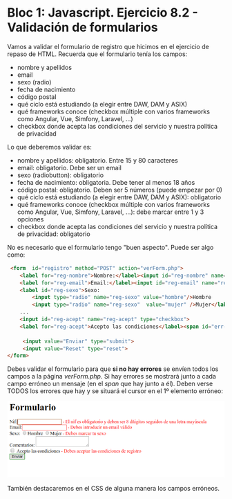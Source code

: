 # Bloc 1: Javascript. Ejercicio 8.2 - Validación de formularios

Vamos a validar el formulario de registro que hicimos en el ejercicio de repaso de HTML. Recuerda que el formulario tenía los campos:
- nombre y apellidos
- email
- sexo (radio)
- fecha de nacimiento
- código postal
- qué ciclo está estudiando (a elegir entre DAW, DAM y ASIX)
- qué frameworks conoce (checkbox múltiple con varios frameworks como Angular, Vue, Simfony, Laravel, ...)
- checkbox donde acepta las condiciones del servicio y nuestra política de privacidad

Lo que deberemos validar es:
- nombre y apellidos: obligatorio. Entre 15 y 80 caracteres
- email: obligatorio. Debe ser un email
- sexo (radiobutton): obligatorio
- fecha de nacimiento: obligatoria. Debe tener al menos 18 años
- código postal: obligatorio. Deben ser 5 números (puede empezar por 0)
- qué ciclo está estudiando (a elegir entre DAW, DAM y ASIX): obligatorio
- qué frameworks conoce (checkbox múltiple con varios frameworks como Angular, Vue, Simfony, Laravel, ...): debe marcar entre 1 y 3 opciones
- checkbox donde acepta las condiciones del servicio y nuestra política de privacidad: obligatorio

No es necesario que el formulario tengo "buen aspecto". Puede ser algo como:
```html
 <form  id="registro" method="POST" action="verForm.php"> 
	<label for="reg-nombre">Nombre:</label><input id="reg-nombre" name="reg-nombre" type="text"> <span id="err-nombre"></span><br> 
	<label for="reg-email">Email:</label><input id="reg-email" name="reg-email" type="text"> <span id="err-email"></span><br> 
	<label id="reg-sexo">Sexo: 
		<input type="radio" name="reg-sexo" value="hombre"/>Hombre 
		<input type="radio" name="reg-sexo"  value="mujer" />Mujer</label> <span id="err-sexo"></span><br /> 
	...
	<input id="reg-acept" name="reg-acept" type="checkbox">
	<label for="reg-acept">Acepto las condiciones</label><span id="err-acept"></span><br> 
	
	 <input value="Enviar" type="submit"> 
	 <input value="Reset" type="reset"> 
</form>
```

Debes validar el formulario para que **si no hay errores** se envíen todos los campos a la página _verForm.php_. Si hay errores se mostrará junto a cada campo erróneo un mensaje (en el _span_ que hay junto a él). Deben verse TODOS los errores que hay y se situará el cursor en el 1º elemento erróneo:

![Formulario erróneo](./img/form.png)

También destacaremos en el CSS de alguna manera los campos erróneos.
